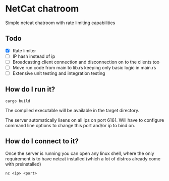 # NetCat chatroom

Simple netcat chatroom with rate limiting capabilities

## Todo

- [x] Rate limiter
- [ ] IP hash instead of ip
- [ ] Broadcasting client connection and disconnection on to the clients too
- [ ] Move run code from main to lib.rs keeping only basic logic in main.rs
- [ ] Extensive unit testing and integration testing

## How do I run it?

```
cargo build
```

The compiled executable will be available in the target directory.

The server automatically lisens on all ips on port 6161. Will have to configure command line options to change this port and/or ip to bind on.

## How do I connect to it?

Once the server is running you can open any linux shell, where the only requirement is to have netcat installed (which a lot of distros already come with preinstalled)

```
nc <ip> <port>
```
